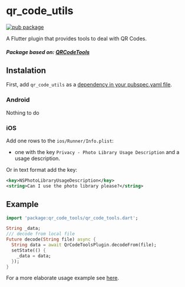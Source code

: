 # qr_code_utils

[![pub package](https://img.shields.io/badge/pub-v0.0.1-blue)](https://github.com/atech-dev/qr_code_utils)

A Flutter plugin that provides tools to deal with QR Codes.

##### Package based on: [QRCodeTools](https://github.com/AifeiI/qr_code_tools/tree/master/example)

## Instalation

First, add `qr_code_utils` as a [dependency in your pubspec.yaml file](https://flutter.io/using-packages/).

### Android

Nothing to do

### iOS

Add one rows to the `ios/Runner/Info.plist`:

* one with the key `Privacy - Photo Library Usage Description` and a usage description.

Or in text format add the key:

```xml
<key>NSPhotoLibraryUsageDescription</key>
<string>Can I use the photo library please?</string>
```

## Example

```dart
import 'package:qr_code_tools/qr_code_tools.dart';

String _data;
/// decode from local file
Future decode(String file) async {
  String data = await QrCodeToolsPlugin.decodeFrom(file);
  setState(() {
    _data = data;
  });
}
```

For a more elaborate usage example see [here](https://github.com/AifeiI/qr_code_tools/tree/master/example).